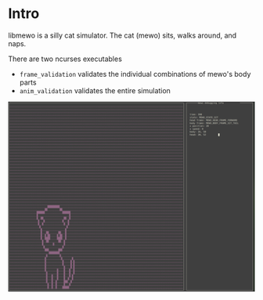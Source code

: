 

# Intro 
libmewo is a silly cat simulator. The cat (mewo) sits, walks around, and naps.

There are two ncurses executables
- `frame_validation` validates the individual combinations of mewo's body parts
- `anim_validation` validates the entire simulation

![](./mewo1.png)



